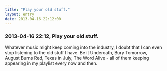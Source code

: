 ```yaml
---
title: "Play your old stuff."
layout: entry
date: 2013-04-16 22:12:00
---
```

### 2013-04-16 22:12, Play your old stuff. 

Whatever music might keep coming into the industry, I doubt that I can even stop listening to the old stuff I have. Be it Underoath, Bury Tomorrow, August Burns Red, Texas in July, The Word Alive - all of them keeping appearing in my playlist every now and then. 
